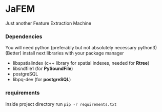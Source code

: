 # JaFEM
Just another Feature Extraction Machine

### Dependencies
You will need python (preferably but not absolutely necessary python3)<br>
(Better) install next libraries with your package manager
* libspatialindex (c++ library for spatial indexes, needed for <b>Rtree</b>)
* libsndfile1 (for <b>PySoundFile</b>)
* postgreSQL
* libpq-dev (for <b>postgreSQL</b>)

### requirements
Inside project directory run `pip -r requirements.txt`
